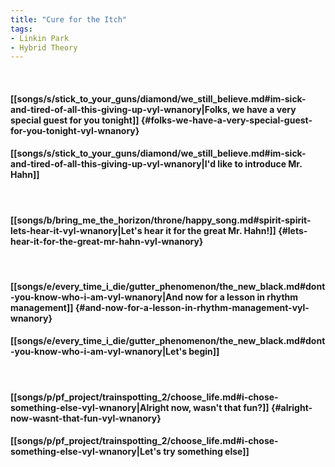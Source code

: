 ```yaml
---
title: "Cure for the Itch"
tags:
- Linkin Park
- Hybrid Theory
---
```

&nbsp;
#### [[songs/s/stick_to_your_guns/diamond/we_still_believe.md#im-sick-and-tired-of-all-this-giving-up-vyl-wnanory|Folks, we have a very special guest for you tonight]] {#folks-we-have-a-very-special-guest-for-you-tonight-vyl-wnanory}
#### [[songs/s/stick_to_your_guns/diamond/we_still_believe.md#im-sick-and-tired-of-all-this-giving-up-vyl-wnanory|I'd like to introduce Mr. Hahn]]
&nbsp;
#### [[songs/b/bring_me_the_horizon/throne/happy_song.md#spirit-spirit-lets-hear-it-vyl-wnanory|Let's hear it for the great Mr. Hahn!]] {#lets-hear-it-for-the-great-mr-hahn-vyl-wnanory}
&nbsp;
#### [[songs/e/every_time_i_die/gutter_phenomenon/the_new_black.md#dont-you-know-who-i-am-vyl-wnanory|And now for a lesson in rhythm management]] {#and-now-for-a-lesson-in-rhythm-management-vyl-wnanory}
#### [[songs/e/every_time_i_die/gutter_phenomenon/the_new_black.md#dont-you-know-who-i-am-vyl-wnanory|Let's begin]]
&nbsp;
#### [[songs/p/pf_project/trainspotting_2/choose_life.md#i-chose-something-else-vyl-wnanory|Alright now, wasn't that fun?]] {#alright-now-wasnt-that-fun-vyl-wnanory}
#### [[songs/p/pf_project/trainspotting_2/choose_life.md#i-chose-something-else-vyl-wnanory|Let's try something else]]
